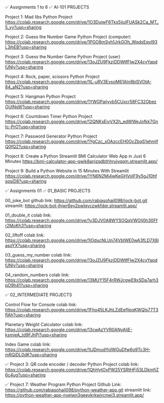 ✅ Assignments 1 to 6
✅ AI-101 PR0JECTS

Project 1: Mad libs Python Project
https://colab.research.google.com/drive/1O3DujwF6Tks5jjulFUASk2Ca_MT_5_yy?usp=sharing

Project 2: Guess the Number Game Python Project (computer)
https://colab.research.google.com/drive/1PGO8mSyh1JrkGOh_WqdxEqvl93L3jhEB?usp=sharing

Project 3: Guess the Number Game Python Project (user)
https://colab.research.google.com/drive/13oJZU9FkzjDDWtfFIw2X4cyYapdfJNIy?usp=sharing

Project 4: Rock, paper, scissors Python Project
https://colab.research.google.com/drive/1IL-uRV3EvsoM61Aln9blSVOtA-84_aN2?usp=sharing

Project 5: Hangman Python Project
https://colab.research.google.com/drive/1YWGPaiiyvb5CUxcr58FC32ObezOUINsW?usp=sharing

Project 6: Countdown Timer Python Project
https://colab.research.google.com/drive/12QNKsEivVX2h_edWWeJofkk7Gntc-PrO?usp=sharing

Project 7: Password Generator Python Project
https://colab.research.google.com/drive/1YgCzc_xOAzccEH0OcZbqS1ehmlfQ0fQ2?usp=sharing

Project 8: Create a Python Streamlit BMI Calculator Web App in Just 6 Minutes
https://bmi-calculator-app-gwjk8anjzqdbthhrujyqqm.streamlit.app/

Project 9: Build a Python Website in 15 Minutes With Streamlit
https://colab.research.google.com/drive/1YN6N2Mi4wKeGHVolF9y5gJ10hfspsiD8?usp=sharing


✅ Assignments 01
✅ 01_BASIC PROJECTS

00_joke_bot
github link: https://github.com/rabiasohail098/jock-bot.git
streamlit: https://jock-bot-jhjwr6ey2swlqyczwkfdqr.streamlit.app/

01_double_it
colab link: https://colab.research.google.com/drive/1y3DJV0A8WYSOQqVWOlj0h30Ffr2MoKh3?usp=sharing

02_liftoff
colab link: https://colab.research.google.com/drive/1lOducNLUn74VbIWE0wA3fLD7X8iasoYX?usp=sharing

03_guess_my_number
colab link: https://colab.research.google.com/drive/13oJZU9FkzjDDWtfFIw2X4cyYapdfJNIy?usp=sharing

04_random_numbers
colab link: https://colab.research.google.com/drive/13MUY15F4rRWJcgwE9xSDa7arh3pO9h41?usp=sharing

✅ 02_INTERMEDIATE PROJECTS

Control Flow for Console
colab link: https://colab.research.google.com/drive/1Fho45LKJhLZdEefIjpsKWQIs77T3flAh?usp=sharing

Planetary Weight Calculator
colab link: https://colab.research.google.com/drive/13cwAzYVR0ANyAIjE-ksmieA_td9FJhPj?usp=sharing

Index Game
colab link: https://colab.research.google.com/drive/1tJDmudYoIWGuDfw6o9Tc3H-mRQiDL0dK?usp=sharing

✅ Project 3: QR code encoder / decoder Python Project
colab link: https://colab.research.google.com/drive/1QhHytOxPW25YSRtHFj53LDkmfjZ6c4ug?usp=sharing

✅ Project 7: Weather Program Python Project
Github Link: https://github.com/rabiasohail098/python-weather-app.git
streamlit link: https://python-weather-app-nyejwn3geeykrkwircmei3.streamlit.app/
